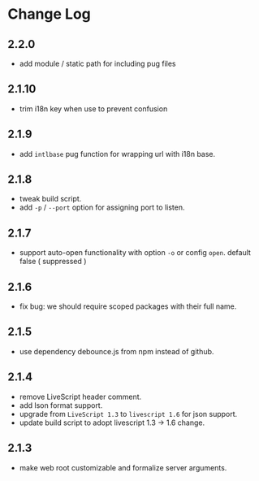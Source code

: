 # Change Log

## 2.2.0

 - add module / static path for including pug files


## 2.1.10

 - trim i18n key when use to prevent confusion


## 2.1.9

 - add `intlbase` pug function for wrapping url with i18n base.


## 2.1.8

 - tweak build script.
 - add `-p` / `--port` option for assigning port to listen.


## 2.1.7

 - support auto-open functionality with option `-o` or config `open`. default false ( suppressed )


## 2.1.6

 - fix bug: we should require scoped packages with their full name.


## 2.1.5

 - use dependency debounce.js from npm instead of github.


## 2.1.4

 - remove LiveScript header comment.
 - add lson format support.
 - upgrade from `LiveScript 1.3` to `livescript 1.6` for json support.
 - update build script to adopt livescript 1.3 -> 1.6 change.

## 2.1.3

 - make web root customizable and formalize server arguments.
